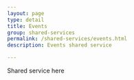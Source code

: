 ```yaml
---
layout: page
type: detail
title: Events
group: shared-services
permalink: /shared-services/events.html
description: Events shared service

---
```


Shared service here
